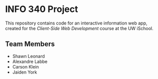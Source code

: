 # INFO 340 Project

This repository contains code for an interactive information web app, created for the _Client-Side Web Development_ course at the UW iSchool.

## Team Members

* Shawn Leonard
* Alexandre Labbe
* Carson Klein
* Jaiden York
